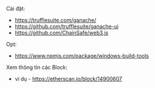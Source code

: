 

Cài đặt:
- https://trufflesuite.com/ganache/ 
- https://github.com/trufflesuite/ganache-ui 
- https://github.com/ChainSafe/web3.js 


Opt:
- https://www.npmjs.com/package/windows-build-tools 


Xem thông tin các Block:
- ví dụ - https://etherscan.io/block/14900607


